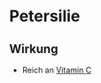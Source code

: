 # Petersilie

## Wirkung
- Reich an [Vitamin C](../Wichtige_Nährstoffquellen/Vitamine/Vitamin%20C.md)